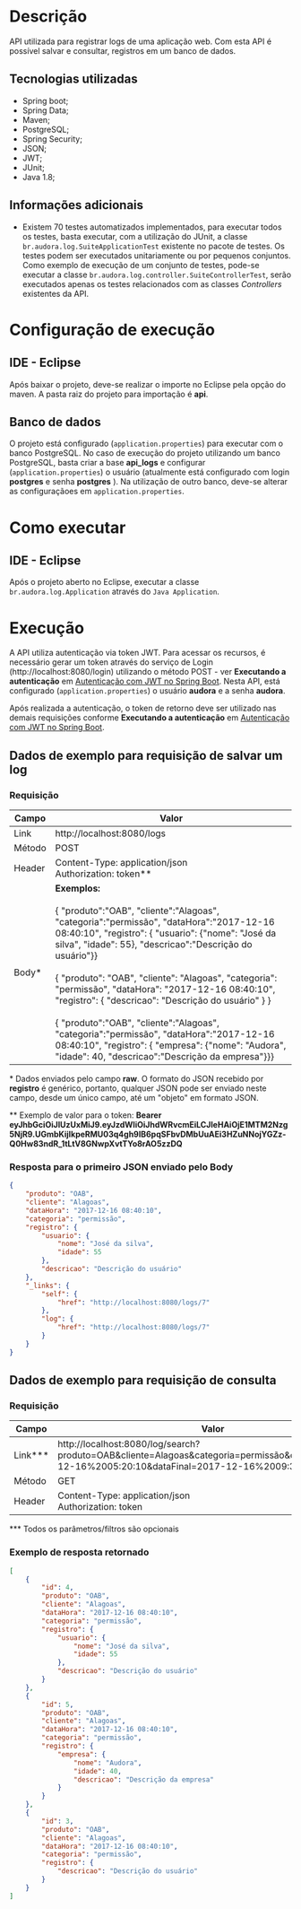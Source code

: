 # Descrição
API utilizada para registrar logs de uma aplicação web. Com esta API é possível salvar e consultar, registros em um banco de dados.

## Tecnologias utilizadas

- Spring boot;
- Spring Data;
- Maven;
- PostgreSQL;
- Spring Security;
- JSON;
- JWT;
- JUnit;
- Java 1.8;

## Informações adicionais
- Existem 70 testes automatizados implementados, para executar todos os testes, basta executar, com a utilização do JUnit, a classe `br.audora.log.SuiteApplicationTest` existente no pacote de testes. Os testes podem ser executados unitariamente ou por pequenos conjuntos. Como exemplo de execução de um conjunto de testes, pode-se executar a classe `br.audora.log.controller.SuiteControllerTest`, serão executados apenas os testes relacionados com as classes *Controllers* existentes da API.

# Configuração de execução

## IDE - Eclipse
Após baixar o projeto, deve-se realizar o importe no Eclipse pela opção do maven. A pasta raiz do projeto para importação é **api**.

## Banco de dados
O projeto está configurado (`application.properties`) para executar com o banco PostgreSQL. No caso de execução do projeto utilizando um banco PostgreSQL, basta criar a base **api_logs** e configurar (`application.properties`) o usuário (atualmente está configurado com login **postgres** e senha **postgres** ). Na utilização de outro banco, deve-se alterar as configuraçãoes em `application.properties`.

# Como executar

## IDE - Eclipse
 Após o projeto aberto no Eclipse, executar a classe `br.audora.log.Application` através do `Java Application`.

# Execução
A API utiliza autenticação via token JWT. Para acessar os recursos, é necessário gerar um token através do serviço de Login (http://localhost:8080/login) utilizando o método POST - ver  **Executando a autenticação** em [Autenticação com JWT no Spring Boot](http://andreybleme.com/2017-04-01/autenticacao-com-jwt-no-spring-boot/). Nesta API, está configurado (`application.properties`) o usuário **audora** e a senha **audora**.

Após realizada a autenticação, o token de retorno deve ser utilizado nas demais requisições conforme **Executando a autenticação** em [Autenticação com JWT no Spring Boot](http://andreybleme.com/2017-04-01/autenticacao-com-jwt-no-spring-boot/).

## Dados de exemplo para requisição de salvar um log

### Requisição

| Campo | Valor |
| ------------- | ------------- |
| Link | http://localhost:8080/logs |
| Método | POST |
| Header | Content-Type: application/json <br> Authorization: token\** |
| Body* | **Exemplos:** <br> <br> { "produto":"OAB", "cliente":"Alagoas", "categoria":"permissão", "dataHora":"2017-12-16 08:40:10", "registro": { "usuario": {"nome": "José da silva", "idade": 55}, "descricao":"Descrição do usuário"}} <br> <br> { "produto": "OAB",	"cliente": "Alagoas", "categoria": "permissão", "dataHora": "2017-12-16 08:40:10", "registro": { "descricao": "Descrição do usuário" } } <br> <br> { "produto":"OAB", "cliente":"Alagoas", "categoria":"permissão", "dataHora":"2017-12-16 08:40:10", "registro": { "empresa": {"nome": "Audora", "idade": 40, "descricao":"Descrição da empresa"}}}|

\* Dados enviados pelo campo **raw**. O formato do JSON recebido por **registro** é genérico, portanto, qualquer JSON pode ser enviado neste campo, desde um único campo, até um "objeto" em formato JSON.

\** Exemplo de valor para o token: **Bearer eyJhbGciOiJIUzUxMiJ9.eyJzdWIiOiJhdWRvcmEiLCJleHAiOjE1MTM2Nzg5NjR9.UGmbKijIkpeRMU03q4gh9lB6pqSFbvDMbUuAEi3HZuNNojYGZz-Q0Hw83ndR_1tLtV8GNwpXvtTYo8rAO5zzDQ**

### Resposta para o primeiro JSON enviado pelo Body

```json
{
    "produto": "OAB",
    "cliente": "Alagoas",
    "dataHora": "2017-12-16 08:40:10",
    "categoria": "permissão",
    "registro": {
        "usuario": {
            "nome": "José da silva",
            "idade": 55
        },
        "descricao": "Descrição do usuário"
    },
    "_links": {
        "self": {
            "href": "http://localhost:8080/logs/7"
        },
        "log": {
            "href": "http://localhost:8080/logs/7"
        }
    }
}
```

## Dados de exemplo para requisição de consulta

### Requisição

| Campo | Valor |
|---------|---------|
| Link*** | http://localhost:8080/log/search?produto=OAB&cliente=Alagoas&categoria=permissão&dataInicial=2017-12-16%2005:20:10&dataFinal=2017-12-16%2009:30:10|
| Método | GET |
| Header | Content-Type: application/json <br> Authorization: token |

\*** Todos os parâmetros/filtros são opcionais

### Exemplo de resposta retornado

```json
[
    {
        "id": 4,
        "produto": "OAB",
        "cliente": "Alagoas",
        "dataHora": "2017-12-16 08:40:10",
        "categoria": "permissão",
        "registro": {
            "usuario": {
                "nome": "José da silva",
                "idade": 55
            },
            "descricao": "Descrição do usuário"
        }
    },
    {
        "id": 5,
        "produto": "OAB",
        "cliente": "Alagoas",
        "dataHora": "2017-12-16 08:40:10",
        "categoria": "permissão",
        "registro": {
            "empresa": {
                "nome": "Audora",
                "idade": 40,
                "descricao": "Descrição da empresa"
            }
        }
    },
    {
        "id": 3,
        "produto": "OAB",
        "cliente": "Alagoas",
        "dataHora": "2017-12-16 08:40:10",
        "categoria": "permissão",
        "registro": {
            "descricao": "Descrição do usuário"
        }
    }
]
```
